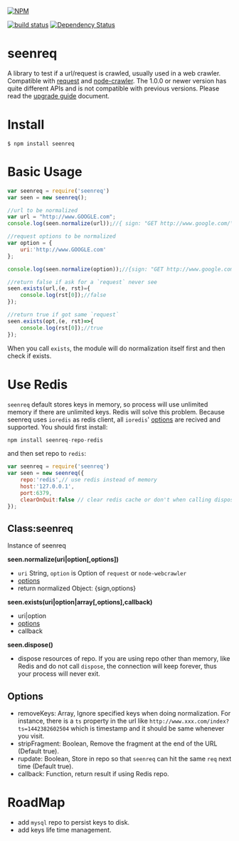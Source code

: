 [![NPM](https://nodei.co/npm/seenreq.png?downloads=true&downloadRank=true&stars=true)](https://nodei.co/npm/seenreq/)

[![build status](https://secure.travis-ci.org/mike442144/seenreq.png)](https://travis-ci.org/mike442144/seenreq)
[![Dependency Status](https://david-dm.org/mike442144/seenreq/status.svg)](https://david-dm.org/mike442144/seenreq)
# seenreq
A library to test if a url/request is crawled, usually used in a web crawler. Compatible with [request](https://github.com/request/request) and [node-crawler](https://github.com/bda-research/node-crawler). The 1.0.0 or newer version has quite different APIs and is not compatible with previous versions. Please read the [upgrade guide](./UPGRADE.md) document.


# Install

    $ npm install seenreq

# Basic Usage

```javascript
var seenreq = require('seenreq')
var seen = new seenreq();

//url to be normalized
var url = "http://www.GOOGLE.com";
console.log(seen.normalize(url));//{ sign: "GET http://www.google.com/\r\n", options: {} }

//request options to be normalized
var option = {
    uri:'http://www.GOOGLE.com'
};

console.log(seen.normalize(option));//{sign: "GET http://www.google.com/\r\n", options:{} }

//return false if ask for a `request` never see
seen.exists(url,(e, rst)={
    console.log(rst[0]);//false
});

//return true if got same `request`
seen.exists(opt,(e, rst)=>{
    console.log(rst[0]);//true
});
```
When you call `exists`, the module will do normalization itself first and then check if exists.

# Use Redis
`seenreq` default stores keys in memory, so process will use unlimited memory if there are unlimited keys. Redis will solve this problem. Because seenreq uses `ioredis` as redis client, all `ioredis`' [options](https://github.com/luin/ioredis/blob/master/API.md) are recived and supported. You should first install:

```javascript
npm install seenreq-repo-redis
```
and then set repo to `redis`:

```javascript
var seenreq = require('seenreq')
var seen = new seenreq({
    repo:'redis',// use redis instead of memory
    host:'127.0.0.1', 
    port:6379,
    clearOnQuit:false // clear redis cache or don't when calling dispose(), default true.
});
```
Class:seenreq
-------------

Instance of seenreq

__seen.normalize(uri|option[,options])__
 * `uri` String, `option` is Option of `request` or `node-webcrawler`
 * [options](#options)
 * return normalized Object: {sign,options}

__seen.exists(uri|option|array[,options],callback)__
 * uri|option
 * [options](#options)
 * callback

__seen.dispose()__
 * dispose resources of repo. If you are using repo other than memory, like Redis and do not call `dispose`, the connection will keep forever, thus your process will never exit.

Options
-----------------
 * removeKeys: Array, Ignore specified keys when doing normalization. For instance, there is a `ts` property in the url like `http://www.xxx.com/index?ts=1442382602504` which is timestamp and it should be same whenever you visit.
 * stripFragment: Boolean, Remove the fragment at the end of the URL (Default true).
 * rupdate: Boolean, Store in repo so that `seenreq` can hit the same `req` next time (Default true).
 * callback: Function, return result if using Redis repo.

# RoadMap
 * add `mysql` repo to persist keys to disk.
 * add keys life time management.
